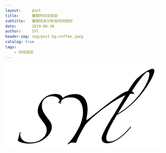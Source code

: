 ```yaml
---
layout:     post
title:      暑期时间总规划
subtitle:   暑期任务分析及时间规划
date:       2019-06-30
author:     SYl
header-img: img/post-bg-coffee.jpeg
catalog: true
tags:
    - 时间规划
--- 
```




![](/img/signature.jpg)